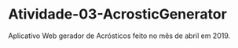 # Atividade-03-AcrosticGenerator
Aplicativo Web gerador de Acrósticos feito no mês de abril em 2019.
